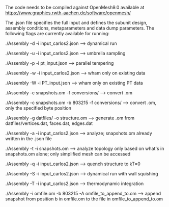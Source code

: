 The code needs to be compiled against OpenMesh9.0 available at https://www.graphics.rwth-aachen.de/software/openmesh/

The .json file specifies the full input and defines the subunit design, assembly conditions, metaparameters and data dump parameters. The following flags are currently available for running:
 
 ./Assembly -d -i input_carlos2.json --> dynamical run
 
 ./Assembly -u -i input_carlos2.json  --> umbrella sampling
 
 ./Assembly -p -i pt_input.json  --> parallel tempering
 
 ./Assembly -w -i input_carlos2.json  --> wham only on existing data
 
 ./Assembly -W -i PT_input.json  --> wham only on existing PT data
 
 ./Assembly -c snapshots.om -f conversions/ --> convert .om 
 
 ./Assembly -c snapshots.om  -b 803215 -f conversions/ --> convert .om, only the specified byte position 
 
 ./Assembly -g datfiles/ -o structure.om --> generate .om from datfiles/vertices.dat, faces.dat, edges.dat
 
 ./Assembly -a -i input_carlos2.json --> analyze; snapshots.om already written in the .json file
 
 ./Assembly -t -i snapshots.om --> analyze topology only based on what's in snapshots.om alone; only simplified mesh can be accessed
 
 ./Assembly -q -i input_carlos2.json --> quench structure to kT=0
 
 ./Assembly -S -i input_carlos2.json --> dynamical run with wall squishing
 
 ./Assembly -T -i input_carlos2.json --> thermodynamic integration
 
 ./Assembly -i omfile.om -b 803215 -A omfile_to_append_to.om --> append snapshot from position b in omfile.om to the file in omfile_to_append_to.om
